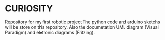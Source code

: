 CURIOSITY
=========

Repository for my first robotic project
The python code and arduino sketchs will be store on this repository.
Also the documetation UML diagram (Visual Paradigm) and eletronic diagrams (Fritzing).
